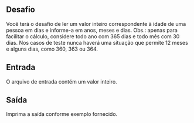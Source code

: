 ## Desafio

Você terá o desafio de ler um valor inteiro correspondente à idade de uma pessoa em dias e informe-a em anos, meses e dias. Obs.: apenas para facilitar o cálculo, considere todo ano com 365 dias e todo mês com 30 dias. Nos casos de teste nunca haverá uma situação que permite 12 meses e alguns dias, como 360, 363 ou 364. 

## Entrada

O arquivo de entrada contém um valor inteiro.

## Saída

Imprima a saída conforme exemplo fornecido.